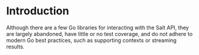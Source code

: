 # Introduction
Although there are a few Go libraries for interacting with the Salt API, they are largely abandoned, have little or no test coverage, and do not adhere to modern Go best practices, such as supporting contexts or streaming results.
